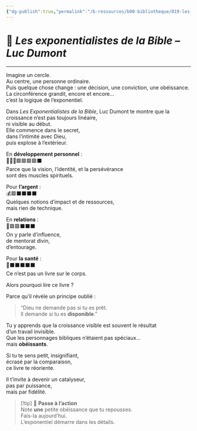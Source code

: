 ```yaml
---
{"dg-publish":true,"permalink":"/b-ressources/b00-bibliotheque/019-les-exponentialistes-de-la-bible-luc-dumont/","title":"Les exponentialistes de la Bible - Luc Dumont","tags":["📓Book"],"noteIcon":""}
---
```


# 📘 _Les exponentialistes de la Bible – Luc Dumont_

___
Imagine un cercle.  
Au centre, une personne ordinaire.  
Puis quelque chose change : une décision, une conviction, une obéissance.  
La circonférence grandit, encore et encore…  
c’est la logique de l’exponentiel.

Dans _Les Exponentialistes de la Bible_, Luc Dumont te montre que la croissance n’est pas toujours linéaire,  
ni visible au début.  
Elle commence dans le secret,  
dans l’intimité avec Dieu,  
puis explose à l’extérieur.

En **développement personnel** :  
🦸🏽‍♂️🟪🟪🟪🟪⬛️  
Parce que la vision, l’identité, et la persévérance  
sont des muscles spirituels.

Pour **l’argent** :  
💰🟪⬛️⬛️⬛️⬛️  
Quelques notions d’impact et de ressources,  
mais rien de technique.

En **relations** :  
💖🟪🟪⬛️⬛️⬛️  
On y parle d’influence,  
de mentorat divin,  
d’entourage.

Pour **la santé** :  
🍏⬛️⬛️⬛️⬛️⬛️  
Ce n’est pas un livre sur le corps.

Alors pourquoi lire ce livre ?

Parce qu’il révèle un principe oublié :

> “Dieu ne demande pas si tu es prêt.  
> Il demande si tu es **disponible**.”

Tu y apprends que la croissance visible est souvent le résultat  
d’un travail invisible.  
Que les personnages bibliques n’étaient pas spéciaux…  
mais **obéissants**.

Si tu te sens petit, insignifiant,  
écrasé par la comparaison,  
ce livre te réoriente.

Il t’invite à devenir un catalyseur,  
pas par puissance,  
mais par fidélité.

> [!tip] 🚀 **Passe à l’action**  
> Note **une** petite obéissance que tu repousses.  
> Fais-la aujourd’hui.  
> L’exponentiel démarre dans les détails.

